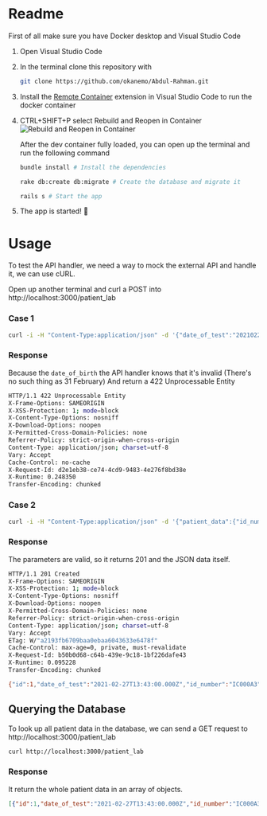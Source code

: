 
# Readme
First of all make sure you have Docker desktop and Visual Studio Code

1. Open Visual Studio Code

2. In the terminal clone this repository with

   ```bash
   git clone https://github.com/okanemo/Abdul-Rahman.git
   ```

3. Install the [Remote Container](https://marketplace.visualstudio.com/items?itemName=ms-vscode-remote.remote-containers) extension in Visual Studio Code to run the docker container

4. CTRL+SHIFT+P select Rebuild and Reopen in Container
![Rebuild and Reopen in Container](https://i.imgur.com/U1axqov.png)

   After the dev container fully loaded, you can open up the terminal and run the following command

   ```bash
   bundle install # Install the dependencies
   ```

   ```bash
   rake db:create db:migrate # Create the database and migrate it
   ```

   ```bash
   rails s # Start the app
   ```

6. The app is started! :tada:

# Usage

To test the API handler, we need a way to mock the external API and handle it, we can use cURL.

Open up another terminal and curl a POST into http://localhost:3000/patient_lab

### Case 1

```bash
curl -i -H "Content-Type:application/json" -d '{"date_of_test":"20210227134300","id_number":"IC000A2","patient_name":"Patient A4","gender":"F","date_of_birth":"19940231","lab_number":"QT196-21-124","clinic_code":"QT196","lab_studies":[{"code":"2085-9","name":"HDL Cholesterol","value":"cancel","unit":"mg/dL","ref_range":"> 59","finding":"A","result_state":"F"}]}' http://localhost:3000/patient_lab
```

### Response

Because the `date_of_birth` the API handler knows that it's invalid (There's no such thing as 31 February) And return a 422 Unprocessable Entity

```bash
HTTP/1.1 422 Unprocessable Entity
X-Frame-Options: SAMEORIGIN
X-XSS-Protection: 1; mode=block
X-Content-Type-Options: nosniff
X-Download-Options: noopen
X-Permitted-Cross-Domain-Policies: none
Referrer-Policy: strict-origin-when-cross-origin
Content-Type: application/json; charset=utf-8
Vary: Accept
Cache-Control: no-cache
X-Request-Id: d2e1eb38-ce74-4cd9-9483-4e276f8bd38e
X-Runtime: 0.248350
Transfer-Encoding: chunked
```

### Case 2

```bash
curl -i -H "Content-Type:application/json" -d '{"patient_data":{"id_number":"IC000A3","first_name":"Patient","last_name":"A5","phone_mobile":"+6500000000","gender":"M","date_of_birth":"19940228"},"date_of_test":"20210227134300","lab_number":"QT196-21-124","clinic_code":"QT196","lab_studies":[{"code":"2085-9","name":"HDL Cholesterol","value":"cancel","unit":"mg/dL","ref_range":"> 59","finding":"A","result_state":"F"}]}' http://localhost:3000/patient_lab
```

### Response

The parameters are valid, so it returns 201 and the JSON data itself.

```bash
HTTP/1.1 201 Created
X-Frame-Options: SAMEORIGIN
X-XSS-Protection: 1; mode=block
X-Content-Type-Options: nosniff
X-Download-Options: noopen
X-Permitted-Cross-Domain-Policies: none
Referrer-Policy: strict-origin-when-cross-origin
Content-Type: application/json; charset=utf-8
Vary: Accept
ETag: W/"a2193fb6709baa0ebaa6043633e6478f"
Cache-Control: max-age=0, private, must-revalidate
X-Request-Id: b50b0d68-c64b-439e-9c18-1bf226dafe43
X-Runtime: 0.095228
Transfer-Encoding: chunked

{"id":1,"date_of_test":"2021-02-27T13:43:00.000Z","id_number":"IC000A3","patient_name":"Patient A5","gender":"M","date_of_birth":"1994-02-28","phone_mobile":"+6500000000","lab_number":"QT196-21-124","clinic_code":"QT196","code":"2085-9","name":"HDL Cholesterol","value":"cancel","unit":"mg/dL","ref_range":"\u003e 59","finding":"A","result_state":"F","created_at":"2021-03-27T00:40:30.403Z","updated_at":"2021-03-27T00:40:30.403Z"}
```

## Querying the Database

To look up all patient data in the database, we can send a GET request to http://localhost:3000/patient_lab

```bash
curl http://localhost:3000/patient_lab
```

### Response

It return the whole patient data in an array of objects.

```json
[{"id":1,"date_of_test":"2021-02-27T13:43:00.000Z","id_number":"IC000A3","patient_name":"Patient A5","gender":"M","date_of_birth":"1994-02-28","phone_mobile":"+6500000000","lab_number":"QT196-21-124","clinic_code":"QT196","code":"2085-9","name":"HDL Cholesterol","value":"cancel","unit":"mg/dL","ref_range":"\u003e 59","finding":"A","result_state":"F","created_at":"2021-03-27T00:40:30.403Z","updated_at":"2021-03-27T00:40:30.403Z"}]
```

